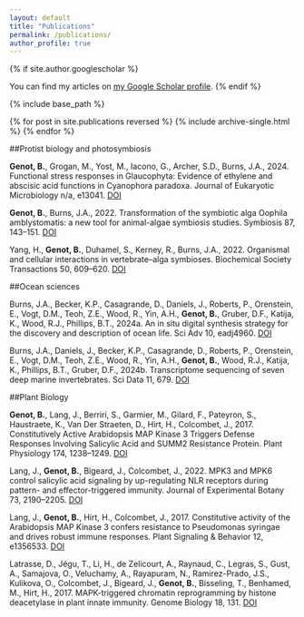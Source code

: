 ```yaml
---
layout: default
title: "Publications"
permalink: /publications/
author_profile: true
---
```




{% if site.author.googlescholar %}
  <div class="wordwrap">You can find my articles on <u><a href="https://scholar.google.com/citations?user=xQFdaysAAAAJ">my Google Scholar profile</a></u>.
{% endif %}

{% include base_path %}

{% for post in site.publications reversed %}
  {% include archive-single.html %}
{% endfor %}


##Protist biology and photosymbiosis

**Genot, B.**, Grogan, M., Yost, M., Iacono, G., Archer, S.D., Burns, J.A., 2024. Functional stress responses in Glaucophyta: Evidence of ethylene and abscisic acid functions in Cyanophora paradoxa. Journal of Eukaryotic Microbiology n/a, e13041. [DOI](https://doi.org/10.1111/jeu.13041)

**Genot, B.**, Burns, J.A., 2022. Transformation of the symbiotic alga Oophila amblystomatis: a new tool for animal-algae symbiosis studies. Symbiosis 87, 143–151. [DOI](https://doi.org/10.1007/s13199-022-00861-0)

Yang, H., **Genot, B.**, Duhamel, S., Kerney, R., Burns, J.A., 2022. Organismal and cellular interactions in vertebrate–alga symbioses. Biochemical Society Transactions 50, 609–620. [DOI](https://doi.org/10.1042/BST20210153)


##Ocean sciences

Burns, J.A., Becker, K.P., Casagrande, D., Daniels, J., Roberts, P., Orenstein, E., Vogt, D.M., Teoh, Z.E., Wood, R., Yin, A.H., **Genot, B.**, Gruber, D.F., Katija, K., Wood, R.J., Phillips, B.T., 2024a. An in situ digital synthesis strategy for the discovery and description of ocean life. Sci Adv 10, eadj4960. [DOI](https://doi.org/10.1126/sciadv.adj4960)

Burns, J.A., Daniels, J., Becker, K.P., Casagrande, D., Roberts, P., Orenstein, E., Vogt, D.M., Teoh, Z.E., Wood, R., Yin, A.H., **Genot, B.**, Wood, R.J., Katija, K., Phillips, B.T., Gruber, D.F., 2024b. Transcriptome sequencing of seven deep marine invertebrates. Sci Data 11, 679. [DOI](https://doi.org/10.1038/s41597-024-03533-4)


##Plant Biology

**Genot, B.**, Lang, J., Berriri, S., Garmier, M., Gilard, F., Pateyron, S., Haustraete, K., Van Der Straeten, D., Hirt, H., Colcombet, J., 2017. Constitutively Active Arabidopsis MAP Kinase 3 Triggers Defense Responses Involving Salicylic Acid and SUMM2 Resistance Protein. Plant Physiology 174, 1238–1249. [DOI](https://doi.org/10.1104/pp.17.00378)

Lang, J., **Genot, B.**, Bigeard, J., Colcombet, J., 2022. MPK3 and MPK6 control salicylic acid signaling by up-regulating NLR receptors during pattern- and effector-triggered immunity. Journal of Experimental Botany 73, 2190–2205. [DOI](https://doi.org/10.1093/jxb/erab544)

Lang, J., **Genot, B.**, Hirt, H., Colcombet, J., 2017. Constitutive activity of the Arabidopsis MAP Kinase 3 confers resistance to Pseudomonas syringae and drives robust immune responses. Plant Signaling & Behavior 12, e1356533. [DOI](https://doi.org/10.1080/15592324.2017.1356533)

Latrasse, D., Jégu, T., Li, H., de Zelicourt, A., Raynaud, C., Legras, S., Gust, A., Samajova, O., Veluchamy, A., Rayapuram, N., Ramirez-Prado, J.S., Kulikova, O., Colcombet, J., Bigeard, J., **Genot, B.**, Bisseling, T., Benhamed, M., Hirt, H., 2017. MAPK-triggered chromatin reprogramming by histone deacetylase in plant innate immunity. Genome Biology 18, 131. [DOI](https://doi.org/10.1186/s13059-017-1261-8)



